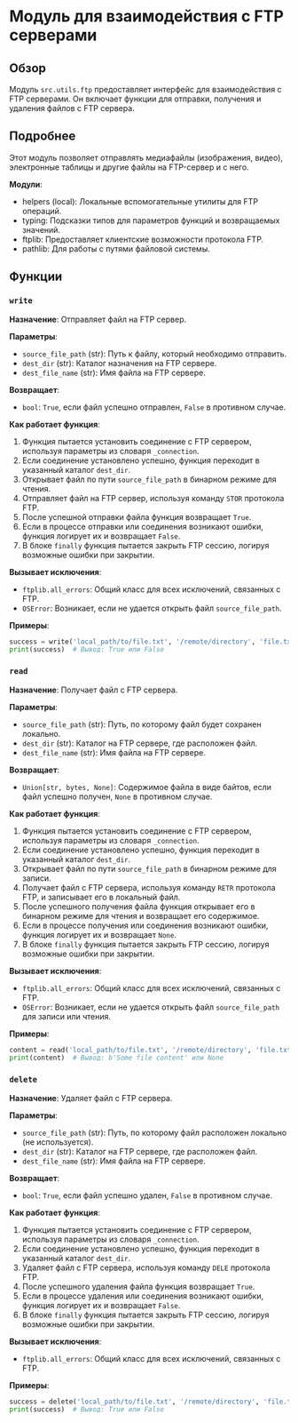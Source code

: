 # Модуль для взаимодействия с FTP серверами

## Обзор

Модуль `src.utils.ftp` предоставляет интерфейс для взаимодействия с FTP серверами. Он включает функции для отправки, получения и удаления файлов с FTP сервера.

## Подробнее

Этот модуль позволяет отправлять медиафайлы (изображения, видео), электронные таблицы и другие файлы на FTP-сервер и с него.

**Модули**:
- helpers (local): Локальные вспомогательные утилиты для FTP операций.
- typing: Подсказки типов для параметров функций и возвращаемых значений.
- ftplib: Предоставляет клиентские возможности протокола FTP.
- pathlib: Для работы с путями файловой системы.

## Функции

### `write`

**Назначение**: Отправляет файл на FTP сервер.

**Параметры**:
- `source_file_path` (str): Путь к файлу, который необходимо отправить.
- `dest_dir` (str): Каталог назначения на FTP сервере.
- `dest_file_name` (str): Имя файла на FTP сервере.

**Возвращает**:
- `bool`: `True`, если файл успешно отправлен, `False` в противном случае.

**Как работает функция**:
1. Функция пытается установить соединение с FTP сервером, используя параметры из словаря `_connection`.
2. Если соединение установлено успешно, функция переходит в указанный каталог `dest_dir`.
3. Открывает файл по пути `source_file_path` в бинарном режиме для чтения.
4. Отправляет файл на FTP сервер, используя команду `STOR` протокола FTP.
5. После успешной отправки файла функция возвращает `True`.
6. Если в процессе отправки или соединения возникают ошибки, функция логирует их и возвращает `False`.
7. В блоке `finally` функция пытается закрыть FTP сессию, логируя возможные ошибки при закрытии.

**Вызывает исключения**:
- `ftplib.all_errors`: Общий класс для всех исключений, связанных с FTP.
- `OSError`: Возникает, если не удается открыть файл `source_file_path`.

**Примеры**:

```python
success = write('local_path/to/file.txt', '/remote/directory', 'file.txt')
print(success)  # Вывод: True или False
```

### `read`

**Назначение**: Получает файл с FTP сервера.

**Параметры**:
- `source_file_path` (str): Путь, по которому файл будет сохранен локально.
- `dest_dir` (str): Каталог на FTP сервере, где расположен файл.
- `dest_file_name` (str): Имя файла на FTP сервере.

**Возвращает**:
- `Union[str, bytes, None]`: Содержимое файла в виде байтов, если файл успешно получен, `None` в противном случае.

**Как работает функция**:
1. Функция пытается установить соединение с FTP сервером, используя параметры из словаря `_connection`.
2. Если соединение установлено успешно, функция переходит в указанный каталог `dest_dir`.
3. Открывает файл по пути `source_file_path` в бинарном режиме для записи.
4. Получает файл с FTP сервера, используя команду `RETR` протокола FTP, и записывает его в локальный файл.
5. После успешного получения файла функция открывает его в бинарном режиме для чтения и возвращает его содержимое.
6. Если в процессе получения или соединения возникают ошибки, функция логирует их и возвращает `None`.
7. В блоке `finally` функция пытается закрыть FTP сессию, логируя возможные ошибки при закрытии.

**Вызывает исключения**:
- `ftplib.all_errors`: Общий класс для всех исключений, связанных с FTP.
- `OSError`: Возникает, если не удается открыть файл `source_file_path` для записи или чтения.

**Примеры**:

```python
content = read('local_path/to/file.txt', '/remote/directory', 'file.txt')
print(content)  # Вывод: b'Some file content' или None
```

### `delete`

**Назначение**: Удаляет файл с FTP сервера.

**Параметры**:
- `source_file_path` (str): Путь, по которому файл расположен локально (не используется).
- `dest_dir` (str): Каталог на FTP сервере, где расположен файл.
- `dest_file_name` (str): Имя файла на FTP сервере.

**Возвращает**:
- `bool`: `True`, если файл успешно удален, `False` в противном случае.

**Как работает функция**:
1. Функция пытается установить соединение с FTP сервером, используя параметры из словаря `_connection`.
2. Если соединение установлено успешно, функция переходит в указанный каталог `dest_dir`.
3. Удаляет файл с FTP сервера, используя команду `DELE` протокола FTP.
4. После успешного удаления файла функция возвращает `True`.
5. Если в процессе удаления или соединения возникают ошибки, функция логирует их и возвращает `False`.
6. В блоке `finally` функция пытается закрыть FTP сессию, логируя возможные ошибки при закрытии.

**Вызывает исключения**:
- `ftplib.all_errors`: Общий класс для всех исключений, связанных с FTP.

**Примеры**:

```python
success = delete('local_path/to/file.txt', '/remote/directory', 'file.txt')
print(success)  # Вывод: True или False
```